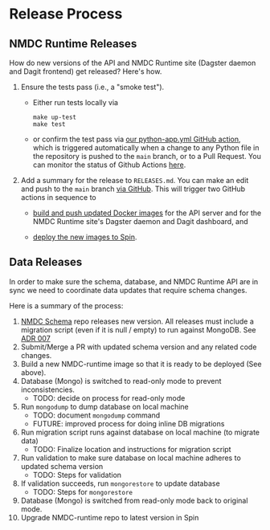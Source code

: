 # Release Process

## NMDC Runtime Releases
How do new versions of the API and NMDC Runtime site (Dagster daemon and Dagit frontend) get
released? Here's how.

1. Ensure the tests pass (i.e., a "smoke test").
    
    - Either run tests locally via
      ```shell
      make up-test
      make test
      ```
   - or confirm the test pass via 
     [our python-app.yml GitHub
     action](https://github.com/microbiomedata/nmdc-runtime/blob/main/.github/workflows/python-app.yml),
     which is triggered automatically when a change to any Python file in the repository is pushed to the
     `main` branch, or to a Pull Request. You can monitor the status of Github Actions
     [here](https://github.com/microbiomedata/nmdc-runtime/actions).

2. Add a summary for the release to `RELEASES.md`. You can make an edit and push to the `main`
   branch [via GitHub](https://github.com/microbiomedata/nmdc-runtime/blob/main/RELEASES.md). This will
   trigger two GitHub actions in sequence to

   - [build and push updated Docker images](https://github.com/microbiomedata/nmdc-runtime/blob/main/.github/workflows/build-and-push-docker-images.yml) for the API server and for the NMDC Runtime site's Dagster daemon and Dagit dashboard, and

   - [deploy the new images to Spin](https://github.com/microbiomedata/nmdc-runtime/blob/main/.github/workflows/release-to-spin.yml).


## Data Releases
In order to make sure the schema, database, and NMDC Runtime API are in sync we need to coordinate data updates that require schema changes. 

Here is a summary of the process:

1. [NMDC Schema](https://github.com/microbiomedata/nmdc-schema) repo releases new version. All releases must include a migration script (even if it is null / empty) to run against MongoDB. See [ADR 007](https://github.com/microbiomedata/NMDC_documentation/blob/main/decisions/0007-mongo-migration-scripts.md)
2. Submit/Merge a PR with updated schema version and any related code changes.
3. Build a new NMDC-runtime image so that it is ready to be deployed (See above). 
4. Database (Mongo) is switched to read-only mode to prevent inconsistencies.
     - TODO: decide on process for read-only mode
5. Run `mongodump` to dump database on local machine
     - TODO: document `mongodump` command
     - FUTURE: improved process for doing inline DB migrations
6. Run migration script runs against database on local machine (to migrate data)
     - TODO: Finalize location and instructions for migration script
7. Run validation to make sure database on local machine adheres to updated schema version
     - TODO: Steps for validation
8. If validation succeeds, run `mongorestore` to update database
     - TODO: Steps for `mongorestore`
9. Database (Mongo) is switched from read-only mode back to original mode.
10. Upgrade NMDC-runtime repo to latest version in Spin
